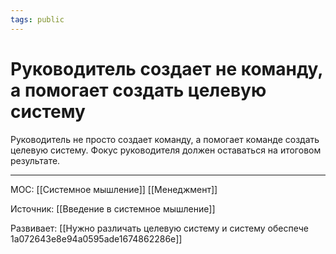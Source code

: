 ```yaml
---
tags: public
---
```


# Руководитель создает не команду, а помогает создать целевую систему

Руководитель не просто создает команду, а помогает команде создать целевую систему. Фокус руководителя должен оставаться на итоговом результате.

---

MOC: [[Системное мышление]] [[Менеджмент]]

Источник: [[Введение в системное мышление]]

Развивает: [[Нужно различать целевую систему и систему обеспече 1a072643e8e94a0595ade1674862286e]]

